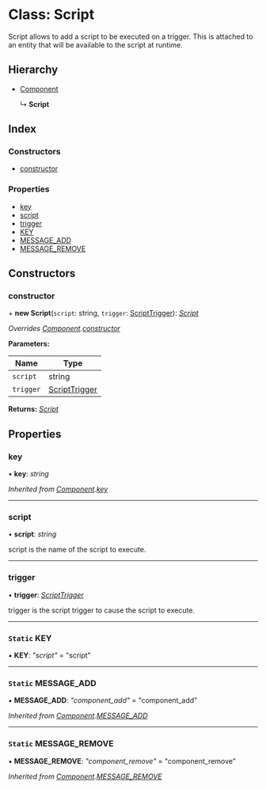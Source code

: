 
# Class: Script

Script allows to add a script to be executed on a trigger. This is attached
to an entity that will be available to the script at runtime.

## Hierarchy

* [Component](component.md)

  ↳ **Script**

## Index

### Constructors

* [constructor](script.md#constructor)

### Properties

* [key](script.md#key)
* [script](script.md#script)
* [trigger](script.md#trigger)
* [KEY](script.md#static-key)
* [MESSAGE_ADD](script.md#static-message_add)
* [MESSAGE_REMOVE](script.md#static-message_remove)

## Constructors

###  constructor

\+ **new Script**(`script`: string, `trigger`: [ScriptTrigger](../enums/scripttrigger.md)): *[Script](script.md)*

*Overrides [Component](component.md).[constructor](component.md#constructor)*

**Parameters:**

Name | Type |
------ | ------ |
`script` | string |
`trigger` | [ScriptTrigger](../enums/scripttrigger.md) |

**Returns:** *[Script](script.md)*

## Properties

###  key

• **key**: *string*

*Inherited from [Component](component.md).[key](component.md#key)*

___

###  script

• **script**: *string*

script is the name of the script to execute.

___

###  trigger

• **trigger**: *[ScriptTrigger](../enums/scripttrigger.md)*

trigger is the script trigger to cause the script to execute.

___

### `Static` KEY

▪ **KEY**: *"script"* = "script"

___

### `Static` MESSAGE_ADD

▪ **MESSAGE_ADD**: *"component_add"* = "component_add"

*Inherited from [Component](component.md).[MESSAGE_ADD](component.md#static-message_add)*

___

### `Static` MESSAGE_REMOVE

▪ **MESSAGE_REMOVE**: *"component_remove"* = "component_remove"

*Inherited from [Component](component.md).[MESSAGE_REMOVE](component.md#static-message_remove)*
